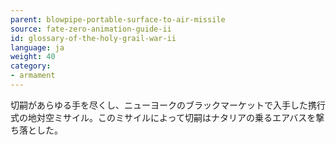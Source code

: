 ```yaml
---
parent: blowpipe-portable-surface-to-air-missile
source: fate-zero-animation-guide-ii
id: glossary-of-the-holy-grail-war-ii
language: ja
weight: 40
category:
- armament
---
```


切嗣があらゆる手を尽くし、ニューヨークのブラックマーケットで入手した携行式の地対空ミサイル。このミサイルによって切嗣はナタリアの乗るエアバスを撃ち落とした。

